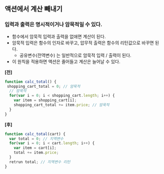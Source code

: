 액션에서 계산 빼내기
----
### 입력과 출력은 명시적이거나 암묵적일 수 있다.
- 함수에서 암묵적 입력과 출력을 없애면 계산이 된다.
- 암묵적 입력은 함수의 인자로 바꾸고, 압무적 출력은 함수의 리턴값으로 바꾸면 된다.
  - 공유변수(전역변수) 는 일반적으로 암묵적 입력 / 출력이 된다.
- 이 원칙을 적용하면 액션은 줄어들고 계산은 늘어날 수 있다. 


**[전]**
```typescript
function calc_total() {
 shopping_cart_total = 0; // 암묵적
  // 암묵적
  for(var i = 0; i < shopping_cart.length; i++) {
    var item = shopping_cart[i];
    shopping_cart_total += item.price; // 암묵적
  }
}
```

**[후]**
```typescript
function calc_total(cart) {
  var total = 0; // 지역변수
  for(var i = 0; i < cart.length; i++) {
    var item = cart[i];
    total += item.price;
  }
  retrun total; // 지역변수 리턴
}
```
